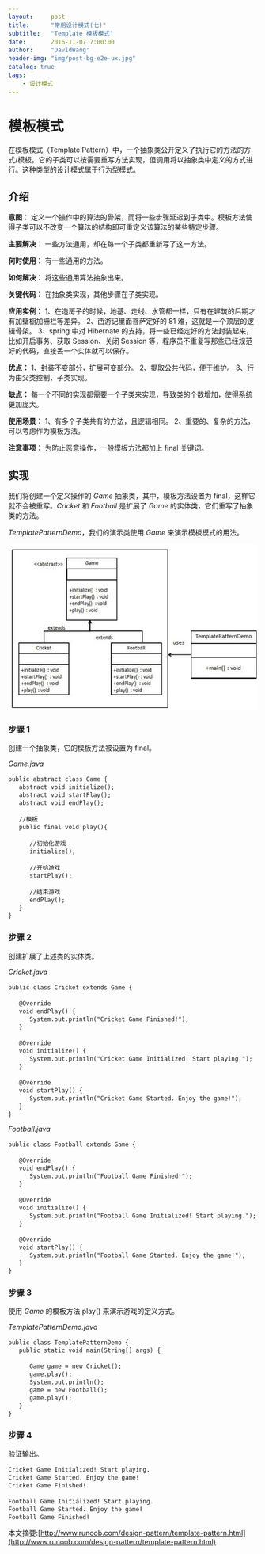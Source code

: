 ```yaml
---
layout:     post
title:      "常用设计模式(七)"
subtitle:   "Template 模板模式"
date:       2016-11-07 7:00:00
author:     "DavidWang"
header-img: "img/post-bg-e2e-ux.jpg"
catalog: true
tags:
    - 设计模式
--- 
```


# 模板模式

在模板模式（Template Pattern）中，一个抽象类公开定义了执行它的方法的方式/模板。它的子类可以按需要重写方法实现，但调用将以抽象类中定义的方式进行。这种类型的设计模式属于行为型模式。

## 介绍

**意图：** 定义一个操作中的算法的骨架，而将一些步骤延迟到子类中。模板方法使得子类可以不改变一个算法的结构即可重定义该算法的某些特定步骤。

**主要解决：** 一些方法通用，却在每一个子类都重新写了这一方法。

**何时使用：** 有一些通用的方法。

**如何解决：** 将这些通用算法抽象出来。

**关键代码：** 在抽象类实现，其他步骤在子类实现。

**应用实例：** 1、在造房子的时候，地基、走线、水管都一样，只有在建筑的后期才有加壁橱加栅栏等差异。 2、西游记里面菩萨定好的 81 难，这就是一个顶层的逻辑骨架。 3、spring 中对 Hibernate 的支持，将一些已经定好的方法封装起来，比如开启事务、获取 Session、关闭 Session 等，程序员不重复写那些已经规范好的代码，直接丢一个实体就可以保存。

**优点：** 1、封装不变部分，扩展可变部分。 2、提取公共代码，便于维护。 3、行为由父类控制，子类实现。

**缺点：** 每一个不同的实现都需要一个子类来实现，导致类的个数增加，使得系统更加庞大。

**使用场景：** 1、有多个子类共有的方法，且逻辑相同。 2、重要的、复杂的方法，可以考虑作为模板方法。

**注意事项：** 为防止恶意操作，一般模板方法都加上 final 关键词。

## 实现

我们将创建一个定义操作的 _Game_ 抽象类，其中，模板方法设置为 final，这样它就不会被重写。_Cricket_ 和 _Football_ 是扩展了 _Game_ 的实体类，它们重写了抽象类的方法。

_TemplatePatternDemo_，我们的演示类使用 _Game_ 来演示模板模式的用法。

![basic_design_patterns_7](/img/in-post/basic_design_patterns/basic_design_patterns_7.jpg)

### 步骤 1

创建一个抽象类，它的模板方法被设置为 final。

_Game.java_

```
public abstract class Game {
   abstract void initialize();
   abstract void startPlay();
   abstract void endPlay();

   //模板
   public final void play(){

      //初始化游戏
      initialize();

      //开始游戏
      startPlay();

      //结束游戏
      endPlay();
   }
}
```

### 步骤 2

创建扩展了上述类的实体类。

_Cricket.java_

```
public class Cricket extends Game {

   @Override
   void endPlay() {
      System.out.println("Cricket Game Finished!");
   }

   @Override
   void initialize() {
      System.out.println("Cricket Game Initialized! Start playing.");
   }

   @Override
   void startPlay() {
      System.out.println("Cricket Game Started. Enjoy the game!");
   }
}
```
_Football.java_

```
public class Football extends Game {

   @Override
   void endPlay() {
      System.out.println("Football Game Finished!");
   }

   @Override
   void initialize() {
      System.out.println("Football Game Initialized! Start playing.");
   }

   @Override
   void startPlay() {
      System.out.println("Football Game Started. Enjoy the game!");
   }
}
```

### 步骤 3

使用 _Game_ 的模板方法 play() 来演示游戏的定义方式。

_TemplatePatternDemo.java_

```
public class TemplatePatternDemo {
   public static void main(String[] args) {

      Game game = new Cricket();
      game.play();
      System.out.println();
      game = new Football();
      game.play();        
   }
}
```

### 步骤 4

验证输出。

```
Cricket Game Initialized! Start playing.
Cricket Game Started. Enjoy the game!
Cricket Game Finished!

Football Game Initialized! Start playing.
Football Game Started. Enjoy the game!
Football Game Finished!
```

本文摘要:[http://www.runoob.com/design-pattern/template-pattern.html](http://www.runoob.com/design-pattern/template-pattern.html)

